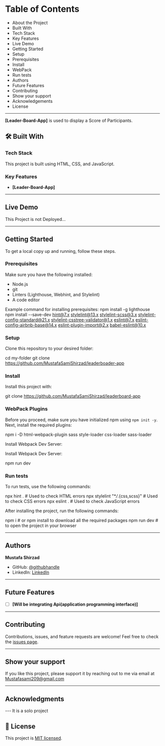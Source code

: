 # Table of Contents

- About the Project
- Built With
- Tech Stack
- Key Features
- Live Demo
- Getting Started
- Setup
- Prerequisites
- Install
- WebPack
- Run tests
- Authors
- Future Features
- Contributing
- Show your support
- Acknowledgements
- License

---


**[Leader-Board-App]** is used to display a Score of Participants.

## 🛠 Built With

### Tech Stack

This project is built using HTML, CSS, and JavaScript.

### Key Features

- **[Leader-Board-App]**

---

## Live Demo

This Project is not Deployed...

---

## Getting Started

To get a local copy up and running, follow these steps.

### Prerequisites

Make sure you have the following installed:

- Node.js
- git
- Linters (Lighthouse, Webhint, and Stylelint)
- A code editor

Example command for installing prerequisites:
npm install -g lighthouse
npm install --save-dev hint@7.x stylelint@13.x stylelint-scss@3.x stylelint-config-standard@21.x stylelint-csstree-validator@1.x eslint@7.x eslint-config-airbnb-base@14.x eslint-plugin-import@2.x babel-eslint@10.x

### Setup

Clone this repository to your desired folder:

cd my-folder
git clone https://github.com/MustafaSamiShirzad/leaderboader-app

### Install

Install this project with:

git clone https://github.com/MustafaSamiShirzad/leaderboard-app

### WebPack Plugins

Before you proceed, make sure you have initialized npm using `npm init -y`.
Next, install the required plugins:

npm i -D html-webpack-plugin sass style-loader css-loader sass-loader

Install Webpack Dev Server:

Install Webpack Dev Server:

npm run dev

### Run tests

To run tests, use the following commands:

npx hint . # Used to check HTML errors
npx stylelint "\*_/_.{css,scss}" # Used to check CSS errors
npx eslint . # Used to check JavaScript errors

After installing the project, run the following commands:

npm i # or npm install to download all the required packages
npm run dev # to open the project in your browser

---

## Authors

**Mustafa Shirzad**

- GitHub: [@githubhandle](https://github.com/MustafaSamiShirzad)
- LinkedIn: [LinkedIn](https://www.linkedin.com/in/mustafa-shirzad-9ab766179/)

---

## Future Features

- [ ] **[Will be integrating Api(application programming interface)]**

---

## Contributing

Contributions, issues, and feature requests are welcome!
Feel free to check the [issues page](../../issues/).

---

## Show your support

If you like this project, please support it by reaching out to me via email at Mustafasami209@gmail.com

---

## Acknowledgments

--- It is a solo project

## 📝 License

This project is [MIT licensed](./LICENSE).
